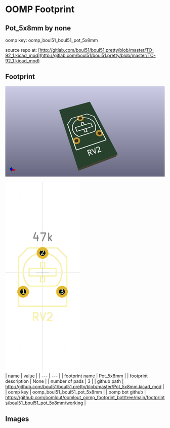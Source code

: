 # OOMP Footprint  
## Pot_5x8mm  by none  
  
oomp key: oomp_boul51_boul51_pot_5x8mm  
  
source repo at: [http://gitlab.com/boul51/boul51.pretty/blob/master/TO-92_1.kicad_mod](http://gitlab.com/boul51/boul51.pretty/blob/master/TO-92_1.kicad_mod)  
## Footprint  
  
[![working_kicad_pcb_3d.png](working_kicad_pcb_3d_600.png)](working_kicad_pcb_3d.png)  
  
[![working.png](working_600.png)](working.png)  
| name | value | 
| --- | --- | 
| footprint name | Pot_5x8mm | 
| footprint description | None | 
| number of pads | 3 | 
| github path | http://github.com/boul51/boul51.pretty/blob/master/Pot_5x8mm.kicad_mod | 
| oomp key | oomp_boul51_boul51_pot_5x8mm | 
| oomp bot github | https://github.com/oomlout/oomlout_oomp_footprint_bot/tree/main/footprints/boul51_boul51_pot_5x8mm/working | 
## Images  
